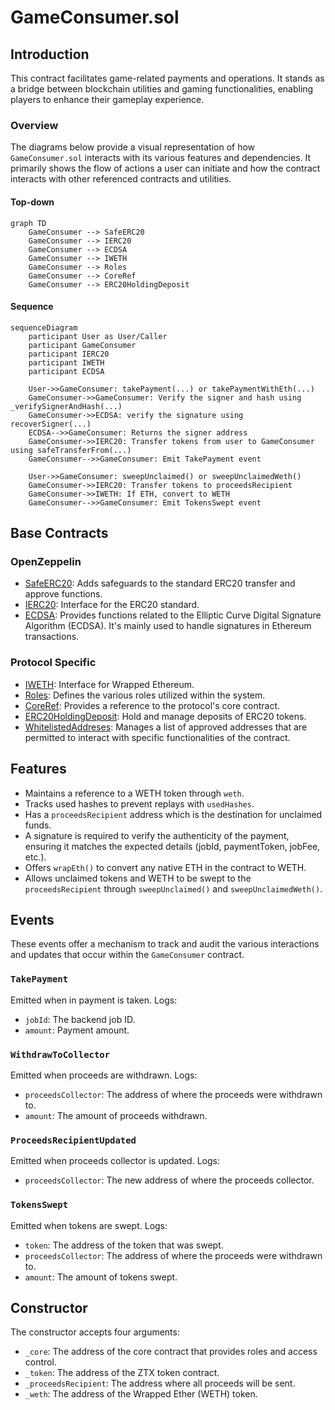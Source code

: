 # GameConsumer.sol

## Introduction
This contract facilitates game-related payments and operations. It stands as a bridge between blockchain utilities and gaming functionalities, enabling players to enhance their gameplay experience.

### Overview
The diagrams below provide a visual representation of how `GameConsumer.sol` interacts with its various features and dependencies. It primarily shows the flow of actions a user can initiate and how the contract interacts with other referenced contracts and utilities.

#### Top-down
```mermaid
graph TD
    GameConsumer --> SafeERC20
    GameConsumer --> IERC20
    GameConsumer --> ECDSA
    GameConsumer --> IWETH
    GameConsumer --> Roles
    GameConsumer --> CoreRef
    GameConsumer --> ERC20HoldingDeposit
```
#### Sequence
```mermaid
sequenceDiagram
    participant User as User/Caller
    participant GameConsumer
    participant IERC20
    participant IWETH
    participant ECDSA

    User->>GameConsumer: takePayment(...) or takePaymentWithEth(...)
    GameConsumer->>GameConsumer: Verify the signer and hash using _verifySignerAndHash(...)
    GameConsumer->>ECDSA: verify the signature using recoverSigner(...)
    ECDSA-->>GameConsumer: Returns the signer address
    GameConsumer->>IERC20: Transfer tokens from user to GameConsumer using safeTransferFrom(...)
    GameConsumer-->>GameConsumer: Emit TakePayment event

    User->>GameConsumer: sweepUnclaimed() or sweepUnclaimedWeth()
    GameConsumer->>IERC20: Transfer tokens to proceedsRecipient
    GameConsumer->>IWETH: If ETH, convert to WETH
    GameConsumer-->>GameConsumer: Emit TokensSwept event
```

## Base Contracts
### OpenZeppelin
- [SafeERC20](https://github.com/OpenZeppelin/openzeppelin-contracts/blob/master/contracts/token/ERC20/utils/SafeERC20.sol): Adds safeguards to the standard ERC20 transfer and approve functions.
- [IERC20](https://github.com/OpenZeppelin/openzeppelin-contracts/blob/master/contracts/token/ERC20/IERC20.sol): Interface for the ERC20 standard.
- [ECDSA](https://github.com/OpenZeppelin/openzeppelin-contracts/blob/master/contracts/utils/cryptography/ECDSA.sol): Provides functions related to the Elliptic Curve Digital Signature Algorithm (ECDSA). It's mainly used to handle signatures in Ethereum transactions.
### Protocol Specific
- [IWETH](https://github.com/ZTX-Foundation/tuxedo/blob/develop/src/interface/IWETH.sol): Interface for Wrapped Ethereum.
- [Roles](https://github.com/ZTX-Foundation/tuxedo/blob/develop/src/core/Roles.sol): Defines the various roles utilized within the system.
- [CoreRef](https://github.com/ZTX-Foundation/tuxedo/blob/develop/src/refs/CoreRef.sol): Provides a reference to the protocol's core contract.
- [ERC20HoldingDeposit](https://github.com/ZTX-Foundation/tuxedo/blob/develop/src/finance/ERC20HoldingDeposit.sol): Hold and manage deposits of ERC20 tokens.
- [WhitelistedAddreses](https://github.com/ZTX-Foundation/tuxedo/blob/develop/src/utils/extensions/WhitelistedAddreses.sol): Manages a list of approved addresses that are permitted to interact with specific functionalities of the contract.

## Features
- Maintains a reference to a WETH token through `weth`.
- Tracks used hashes to prevent replays with `usedHashes`.
- Has a `proceedsRecipient` address which is the destination for unclaimed funds.
- A signature is required to verify the authenticity of the payment, ensuring it matches the expected details (jobId, paymentToken, jobFee, etc.).
- Offers `wrapEth()` to convert any native ETH in the contract to WETH.
- Allows unclaimed tokens and WETH to be swept to the `proceedsRecipient` through `sweepUnclaimed()` and `sweepUnclaimedWeth()`.

## Events
These events offer a mechanism to track and audit the various interactions and updates that occur within the `GameConsumer` contract.

### `TakePayment`
Emitted when in payment is taken.
Logs:
- `jobId`: The backend job ID.
- `amount`: Payment amount.

### `WithdrawToCollector`
Emitted when proceeds are withdrawn.
Logs:
- `proceedsCollector`: The address of where the proceeds were withdrawn to.
- `amount`: The amount of proceeds withdrawn.

### `ProceedsRecipientUpdated`
Emitted when proceeds collector is updated.
Logs:
- `proceedsCollector`: The new address of where the proceeds collector.

### `TokensSwept`
Emitted when tokens are swept.
Logs:
- `token`: The address of the token that was swept.
- `proceedsCollector`: The address of where the proceeds were withdrawn to.
- `amount`: The amount of tokens swept.

## Constructor
The constructor accepts four arguments:

- `_core`: The address of the core contract that provides roles and access control.
- `_token`: The address of the ZTX token contract.
- `_proceedsRecipient`: The address where all proceeds will be sent.
- `_weth`: The address of the Wrapped Ether (WETH) token.
